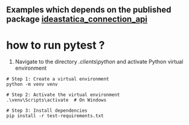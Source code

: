 ## Examples which depends on the published package [ideastatica_connection_api](https://pypi.org/project/ideastatica-connection-api/)

# how to run pytest ?

1. Navigate to the directory _.clients\python_ and activate Python virtual environment

```
# Step 1: Create a virtual environment
python -m venv venv

# Step 2: Activate the virtual environment
.\venv\Scripts\activate  # On Windows

# Step 3: Install dependencies
pip install -r test-requirements.txt

```

